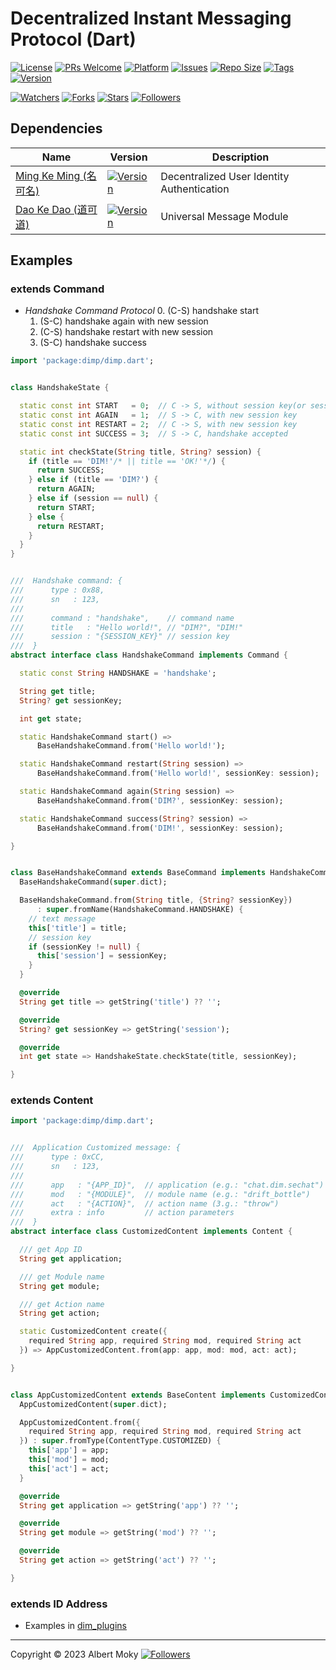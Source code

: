 # Decentralized Instant Messaging Protocol (Dart)

[![License](https://img.shields.io/github/license/dimchat/core-dart)](https://github.com/dimchat/core-dart/blob/master/LICENSE)
[![PRs Welcome](https://img.shields.io/badge/PRs-welcome-brightgreen.svg)](https://github.com/dimchat/core-dart/pulls)
[![Platform](https://img.shields.io/badge/Platform-Dart%203-brightgreen.svg)](https://github.com/dimchat/core-dart/wiki)
[![Issues](https://img.shields.io/github/issues/dimchat/core-dart)](https://github.com/dimchat/core-dart/issues)
[![Repo Size](https://img.shields.io/github/repo-size/dimchat/core-dart)](https://github.com/dimchat/core-dart/archive/refs/heads/main.zip)
[![Tags](https://img.shields.io/github/tag/dimchat/core-dart)](https://github.com/dimchat/core-dart/tags)
[![Version](https://img.shields.io/pub/v/dimp)](https://pub.dev/packages/dimp)

[![Watchers](https://img.shields.io/github/watchers/dimchat/core-dart)](https://github.com/dimchat/core-dart/watchers)
[![Forks](https://img.shields.io/github/forks/dimchat/core-dart)](https://github.com/dimchat/core-dart/forks)
[![Stars](https://img.shields.io/github/stars/dimchat/core-dart)](https://github.com/dimchat/core-dart/stargazers)
[![Followers](https://img.shields.io/github/followers/dimchat)](https://github.com/orgs/dimchat/followers)

## Dependencies

| Name | Version | Description |
|------|---------|-------------|
| [Ming Ke Ming (名可名)](https://github.com/dimchat/mkm-dart) | [![Version](https://img.shields.io/pub/v/mkm)](https://pub.dev/packages/mkm) | Decentralized User Identity Authentication |
| [Dao Ke Dao (道可道)](https://github.com/dimchat/dkd-dart) | [![Version](https://img.shields.io/pub/v/dkd)](https://pub.dev/packages/dkd) | Universal Message Module |

## Examples

### extends Command

* _Handshake Command Protocol_
  0. (C-S) handshake start
  1. (S-C) handshake again with new session
  2. (C-S) handshake restart with new session
  3. (S-C) handshake success

```dart
import 'package:dimp/dimp.dart';


class HandshakeState {

  static const int START   = 0;  // C -> S, without session key(or session expired)
  static const int AGAIN   = 1;  // S -> C, with new session key
  static const int RESTART = 2;  // C -> S, with new session key
  static const int SUCCESS = 3;  // S -> C, handshake accepted

  static int checkState(String title, String? session) {
    if (title == 'DIM!'/* || title == 'OK!'*/) {
      return SUCCESS;
    } else if (title == 'DIM?') {
      return AGAIN;
    } else if (session == null) {
      return START;
    } else {
      return RESTART;
    }
  }
}


///  Handshake command: {
///      type : 0x88,
///      sn   : 123,
///
///      command : "handshake",    // command name
///      title   : "Hello world!", // "DIM?", "DIM!"
///      session : "{SESSION_KEY}" // session key
///  }
abstract interface class HandshakeCommand implements Command {

  static const String HANDSHAKE = 'handshake';

  String get title;
  String? get sessionKey;

  int get state;

  static HandshakeCommand start() =>
      BaseHandshakeCommand.from('Hello world!');

  static HandshakeCommand restart(String session) =>
      BaseHandshakeCommand.from('Hello world!', sessionKey: session);

  static HandshakeCommand again(String session) =>
      BaseHandshakeCommand.from('DIM?', sessionKey: session);

  static HandshakeCommand success(String? session) =>
      BaseHandshakeCommand.from('DIM!', sessionKey: session);

}


class BaseHandshakeCommand extends BaseCommand implements HandshakeCommand {
  BaseHandshakeCommand(super.dict);

  BaseHandshakeCommand.from(String title, {String? sessionKey})
      : super.fromName(HandshakeCommand.HANDSHAKE) {
    // text message
    this['title'] = title;
    // session key
    if (sessionKey != null) {
      this['session'] = sessionKey;
    }
  }

  @override
  String get title => getString('title') ?? '';

  @override
  String? get sessionKey => getString('session');

  @override
  int get state => HandshakeState.checkState(title, sessionKey);

}
```

### extends Content

```dart
import 'package:dimp/dimp.dart';


///  Application Customized message: {
///      type : 0xCC,
///      sn   : 123,
///
///      app   : "{APP_ID}",  // application (e.g.: "chat.dim.sechat")
///      mod   : "{MODULE}",  // module name (e.g.: "drift_bottle")
///      act   : "{ACTION}",  // action name (3.g.: "throw")
///      extra : info         // action parameters
///  }
abstract interface class CustomizedContent implements Content {

  /// get App ID
  String get application;

  /// get Module name
  String get module;

  /// get Action name
  String get action;

  static CustomizedContent create({
    required String app, required String mod, required String act
  }) => AppCustomizedContent.from(app: app, mod: mod, act: act);

}


class AppCustomizedContent extends BaseContent implements CustomizedContent {
  AppCustomizedContent(super.dict);

  AppCustomizedContent.from({
    required String app, required String mod, required String act
  }) : super.fromType(ContentType.CUSTOMIZED) {
    this['app'] = app;
    this['mod'] = mod;
    this['act'] = act;
  }

  @override
  String get application => getString('app') ?? '';

  @override
  String get module => getString('mod') ?? '';

  @override
  String get action => getString('act') ?? '';

}
```

### extends ID Address

* Examples in [dim_plugins](https://pub.dev/packages/dim_plugins)

----

Copyright &copy; 2023 Albert Moky
[![Followers](https://img.shields.io/github/followers/moky)](https://github.com/moky?tab=followers)
